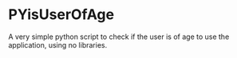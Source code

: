 # PYisUserOfAge
A very simple python script to check if the user is of age to use the application, using no libraries.
